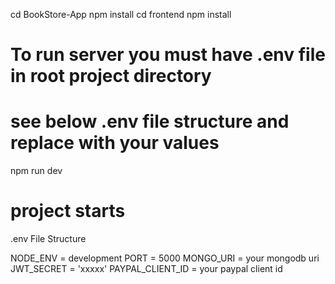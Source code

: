 cd BookStore-App
npm install
cd frontend
npm install
# To run server you must have .env file in root project directory
# see below .env file structure and replace with your values
npm run dev
# project starts

.env File Structure

NODE_ENV = development
PORT = 5000
MONGO_URI = your mongodb uri
JWT_SECRET = 'xxxxx'
PAYPAL_CLIENT_ID = your paypal client id
